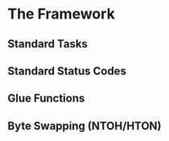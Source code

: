 The Framework
=============

Standard Tasks
--------------

Standard Status Codes
---------------------

Glue Functions
--------------

Byte Swapping (NTOH/HTON)
-------------------------
